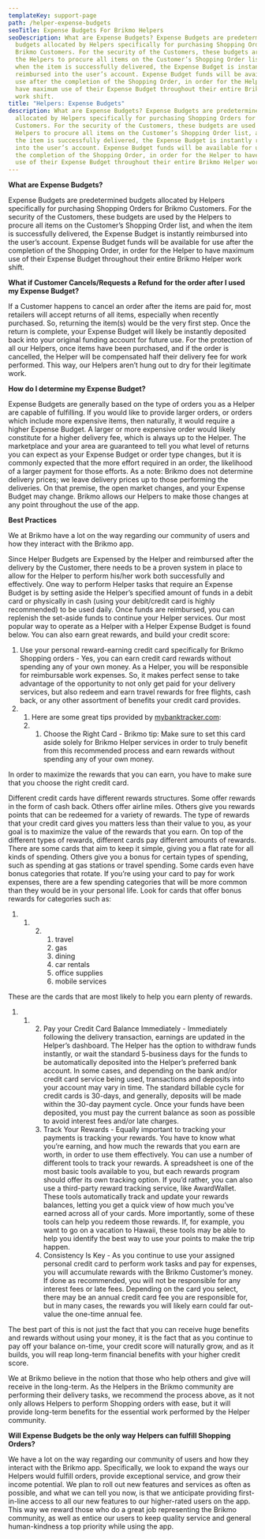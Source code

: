 ```yaml
---
templateKey: support-page
path: /helper-expense-budgets
seoTitle: Expense Budgets For Brikmo Helpers
seoDescription: What are Expense Budgets? Expense Budgets are predetermined
  budgets allocated by Helpers specifically for purchasing Shopping Orders for
  Brikmo Customers. For the security of the Customers, these budgets are used by
  the Helpers to procure all items on the Customer’s Shopping Order list, and
  when the item is successfully delivered, the Expense Budget is instantly
  reimbursed into the user’s account. Expense Budget funds will be available for
  use after the completion of the Shopping Order, in order for the Helper to
  have maximum use of their Expense Budget throughout their entire Brikmo Helper
  work shift.
title: "Helpers: Expense Budgets"
description: What are Expense Budgets? Expense Budgets are predetermined budgets
  allocated by Helpers specifically for purchasing Shopping Orders for Brikmo
  Customers. For the security of the Customers, these budgets are used by the
  Helpers to procure all items on the Customer’s Shopping Order list, and when
  the item is successfully delivered, the Expense Budget is instantly reimbursed
  into the user’s account. Expense Budget funds will be available for use after
  the completion of the Shopping Order, in order for the Helper to have maximum
  use of their Expense Budget throughout their entire Brikmo Helper work shift.
---
```

**What are Expense Budgets?**

Expense Budgets are predetermined budgets allocated by Helpers specifically for purchasing Shopping Orders for Brikmo Customers. For the security of the Customers, these budgets are used by the Helpers to procure all items on the Customer’s Shopping Order list, and when the item is successfully delivered, the Expense Budget is instantly reimbursed into the user’s account. Expense Budget funds will be available for use after the completion of the Shopping Order, in order for the Helper to have maximum use of their Expense Budget throughout their entire Brikmo Helper work shift.

**What if Customer Cancels/Requests a Refund for the order after I used my Expense Budget?**

If a Customer happens to cancel an order after the items are paid for, most retailers will accept returns of all items, especially when recently purchased. So, returning the item(s) would be the very first step. Once the return is complete, your Expense Budget will likely be instantly deposited back into your original funding account for future use. For the protection of all our Helpers, once items have been purchased, and if the order is cancelled, the Helper will be compensated half their delivery fee for work performed. This way, our Helpers aren’t hung out to dry for their legitimate work.

**How do I determine my Expense Budget?**

Expense Budgets are generally based on the type of orders you as a Helper are capable of fulfilling. If you would like to provide larger orders, or orders which include more expensive items, then naturally, it would require a higher Expense Budget. A larger or more expensive order would likely constitute for a higher delivery fee, which is always up to the Helper. The marketplace and your area are guaranteed to tell you what level of returns you can expect as your Expense Budget or order type changes, but it is commonly expected that the more effort required in an order, the likelihood of a larger payment for those efforts. As a note: Brikmo does not determine delivery prices; we leave delivery prices up to those performing the deliveries. On that premise, the open market changes, and your Expense Budget may change. Brikmo allows our Helpers to make those changes at any point throughout the use of the app.

**Best Practices**

We at Brikmo have a lot on the way regarding our community of users and how they interact with the Brikmo app. 

Since Helper Budgets are Expensed by the Helper and reimbursed after the delivery by the Customer, there needs to be a proven system in place to allow for the Helper to perform his/her work both successfully and effectively. One way to perform Helper tasks that require an Expense Budget is by setting aside the Helper’s specified amount of funds in a debit card or physically in cash (using your debit/credit card is highly recommended) to be used daily. Once funds are reimbursed, you can replenish the set-aside funds to continue your Helper services. Our most popular way to operate as a Helper with a Helper Expense Budget is found below. You can also earn great rewards, and build your credit score:

1. Use your personal reward-earning credit card specifically for Brikmo Shopping orders - Yes, you can earn credit card rewards without spending any of your own money. As a Helper, you will be responsible for reimbursable work expenses. So, it makes perfect sense to take advantage of the opportunity to not only get paid for your delivery services, but also redeem and earn travel rewards for free flights, cash back, or any other assortment of benefits your credit card provides.
2. 1. Here are some great tips provided by [mybanktracker.com](https://www.mybanktracker.com/credit-cards/advice/5-tips-when-using-your-credit-card-for-reimbursable-work-expenses-297455):
   2. 1. Choose the Right Card - Brikmo tip: Make sure to set this card aside solely for Brikmo Helper services in order to truly benefit from this recommended process and earn rewards without spending any of your own money.

In order to maximize the rewards that you can earn, you have to make sure that you choose the right credit card.

Different credit cards have different rewards structures. Some offer rewards in the form of cash back. Others offer airline miles. Others give you rewards points that can be redeemed for a variety of rewards. The type of rewards that your credit card gives you matters less than their value to you, as your goal is to maximize the value of the rewards that you earn. On top of the different types of rewards, different cards pay different amounts of rewards. There are some cards that aim to keep it simple, giving you a flat rate for all kinds of spending. Others give you a bonus for certain types of spending, such as spending at gas stations or travel spending. Some cards even have bonus categories that rotate. If you’re using your card to pay for work expenses, there are a few spending categories that will be more common than they would be in your personal life. Look for cards that offer bonus rewards for categories such as:

1. 1. 2. 1. travel
         2. gas
         3. dining
         4. car rentals
         5. office supplies
         6. mobile services

These are the cards that are most likely to help you earn plenty of rewards.

1. 1. 2. Pay your Credit Card Balance Immediately - Immediately following the delivery transaction, earnings are updated in the Helper’s dashboard. The Helper has the option to withdraw funds instantly, or wait the standard 5-business days for the funds to be automatically deposited into the Helper’s preferred bank account. In some cases, and depending on the bank and/or credit card service being used, transactions and deposits into your account may vary in time. The standard billable cycle for credit cards is 30-days, and generally, deposits will be made within the 30-day payment cycle. Once your funds have been deposited, you must pay the current balance as soon as possible to avoid interest fees and/or late charges.
      3. Track Your Rewards - Equally important to tracking your payments is tracking your rewards. You have to know what you’re earning, and how much the rewards that you earn are worth, in order to use them effectively. You can use a number of different tools to track your rewards. A spreadsheet is one of the most basic tools available to you, but each rewards program should offer its own tracking option. If you’d rather, you can also use a third-party reward tracking service, like AwardWallet. These tools automatically track and update your rewards balances, letting you get a quick view of how much you’ve earned across all of your cards. More importantly, some of these tools can help you redeem those rewards. If, for example, you want to go on a vacation to Hawaii, these tools may be able to help you identify the best way to use your points to make the trip happen.
      4. Consistency Is Key - As you continue to use your assigned personal credit card to perform work tasks and pay for expenses, you will accumulate rewards with the Brikmo Customer’s money. If done as recommended, you will not be responsible for any interest fees or late fees. Depending on the card you select, there may be an annual credit card fee you are responsible for, but in many cases, the rewards you will likely earn could far out-value the one-time annual fee.

The best part of this is not just the fact that you can receive huge benefits and rewards without using your money, it is the fact that as you continue to pay off your balance on-time, your credit score will naturally grow, and as it builds, you will reap long-term financial benefits with your higher credit score. 

We at Brikmo believe in the notion that those who help others and give will receive in the long-term. As the Helpers in the Brikmo community are performing their delivery tasks, we recommend the process above, as it not only allows Helpers to perform Shopping orders with ease, but it will provide long-term benefits for the essential work performed by the Helper community.

**Will Expense Budgets be the only way Helpers can fulfill Shopping Orders?**

We have a lot on the way regarding our community of users and how they interact with the Brikmo app. Specifically, we look to expand the ways our Helpers would fulfill orders, provide exceptional service, and grow their income potential. We plan to roll out new features and services as often as possible, and what we can tell you now, is that we anticipate providing first-in-line access to all our new features to our higher-rated users on the app. This way we reward those who do a great job representing the Brikmo community, as well as entice our users to keep quality service and general human-kindness a top priority while using the app.